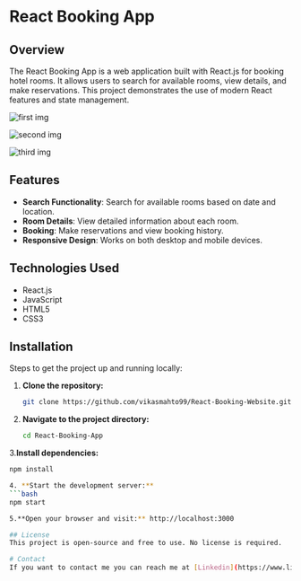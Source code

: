 # React Booking App

## Overview

The React Booking App is a web application built with React.js for booking hotel rooms. It allows users to search for available rooms, view details, and make reservations. This project demonstrates the use of modern React features and state management.

![first img](https://github.com/user-attachments/assets/de0f38a0-1ed7-4b04-9111-5396a6780c40)

![second img](https://github.com/user-attachments/assets/785398df-3070-4bf3-b194-735073246547)

![third img](https://github.com/user-attachments/assets/52c418c9-b7bb-428d-b416-30b247e9c8ce)

## Features

- **Search Functionality**: Search for available rooms based on date and location.
- **Room Details**: View detailed information about each room.
- **Booking**: Make reservations and view booking history.
- **Responsive Design**: Works on both desktop and mobile devices.

## Technologies Used

- React.js
- JavaScript
- HTML5
- CSS3

## Installation

Steps to get the project up and running locally:

1. **Clone the repository:**
   ```bash
   git clone https://github.com/vikasmahto99/React-Booking-Website.git

2. **Navigate to the project directory:**
    ```bash
    cd React-Booking-App

3.**Install dependencies:**
   ```bash
   npm install

4. **Start the development server:**
  ```bash
   npm start

 5.**Open your browser and visit:** http://localhost:3000

## License
This project is open-source and free to use. No license is required.

 # Contact
If you want to contact me you can reach me at [Linkedin](https://www.linkedin.com/in/vikas-mahto-a21102228/).
